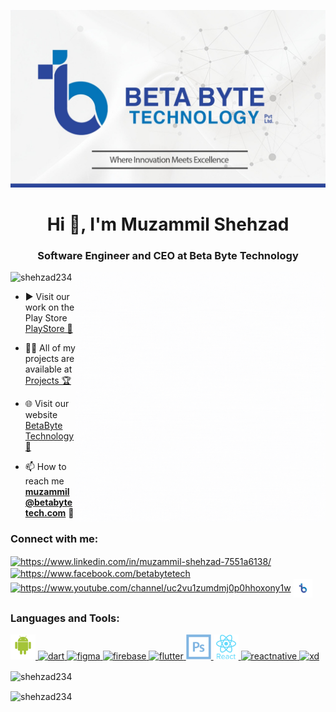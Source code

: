 ![logo](https://raw.githubusercontent.com/Shehzad234/Shehzad234/main/cover.jpg)

<h1 align="center">Hi 👋, I'm Muzammil Shehzad</h1>
<h3 align="center">Software Engineer and CEO at Beta Byte Technology</h3>

<img align="right" alt="coding" width="400" src="https://raw.githubusercontent.com/Shehzad234/Shehzad234/main/Untitled%20design%20(1).gif">

<p align="left"> <img src="https://komarev.com/ghpvc/?username=shehzad234&label=Profile%20views&color=0e75b6&style=flat" alt="shehzad234" /> </p>

- ▶️ Visit our work on the Play Store [PlayStore 🎯](https://play.google.com/store/search?q=pub%3A%20Beta%20Byte%20Technology&c=apps)

- 👨‍💻 All of my projects are available at [Projects 🏆](https://github.com/Shehzad234?tab=repositories)

- 🌐 Visit our website [BetaByte Technology 🚀](https://betabytetech.com/)

- 📫 How to reach me **muzammil@betabytetech.com** 📧


<h3 align="left">Connect with me:</h3>
<p align="left">
<a href="https://www.linkedin.com/in/muzammil-shehzad-7551a6138/" target="blank"><img align="center" src="https://raw.githubusercontent.com/rahuldkjain/github-profile-readme-generator/master/src/images/icons/Social/linked-in-alt.svg" alt="https://www.linkedin.com/in/muzammil-shehzad-7551a6138/" height="30" width="40" /></a>
<a href="https://www.facebook.com/betabytetech" target="blank"><img align="center" src="https://raw.githubusercontent.com/rahuldkjain/github-profile-readme-generator/master/src/images/icons/Social/facebook.svg" alt="https://www.facebook.com/betabytetech" height="30" width="40" /></a>
<a href="https://www.youtube.com/channel/UC2Vu1ZUMdMj0p0HHoxONy1w" target="blank"><img align="center" src="https://raw.githubusercontent.com/rahuldkjain/github-profile-readme-generator/master/src/images/icons/Social/youtube.svg" alt="https://www.youtube.com/channel/uc2vu1zumdmj0p0hhoxony1w" height="30" width="40" /></a>
<a href="https://betabytetech.com/" target="blank"><img align="center" src="https://raw.githubusercontent.com/Shehzad234/Shehzad234/main/beta%20byte%20icon.png" alt="betabytetech.com" height="30" width="30" /></a>
</p>

<h3 align="left">Languages and Tools:</h3>
<p align="left"> <a href="https://developer.android.com" target="_blank" rel="noreferrer"> <img src="https://raw.githubusercontent.com/devicons/devicon/master/icons/android/android-original-wordmark.svg" alt="android" width="40" height="40"/> </a> <a href="https://dart.dev" target="_blank" rel="noreferrer"> <img src="https://www.vectorlogo.zone/logos/dartlang/dartlang-icon.svg" alt="dart" width="40" height="40"/> </a> <a href="https://www.figma.com/" target="_blank" rel="noreferrer"> <img src="https://www.vectorlogo.zone/logos/figma/figma-icon.svg" alt="figma" width="40" height="40"/> </a> <a href="https://firebase.google.com/" target="_blank" rel="noreferrer"> <img src="https://www.vectorlogo.zone/logos/firebase/firebase-icon.svg" alt="firebase" width="40" height="40"/> </a> <a href="https://flutter.dev" target="_blank" rel="noreferrer"> <img src="https://www.vectorlogo.zone/logos/flutterio/flutterio-icon.svg" alt="flutter" width="40" height="40"/> </a> <a href="https://www.photoshop.com/en" target="_blank" rel="noreferrer"> <img src="https://raw.githubusercontent.com/devicons/devicon/master/icons/photoshop/photoshop-line.svg" alt="photoshop" width="40" height="40"/> </a> <a href="https://reactjs.org/" target="_blank" rel="noreferrer"> <img src="https://raw.githubusercontent.com/devicons/devicon/master/icons/react/react-original-wordmark.svg" alt="react" width="40" height="40"/> </a> <a href="https://reactnative.dev/" target="_blank" rel="noreferrer"> <img src="https://reactnative.dev/img/header_logo.svg" alt="reactnative" width="40" height="40"/> </a> <a href="https://www.adobe.com/products/xd.html" target="_blank" rel="noreferrer"> <img src="https://cdn.worldvectorlogo.com/logos/adobe-xd.svg" alt="xd" width="40" height="40"/> </a> </p>

<p><img align="center" src="https://github-readme-stats.vercel.app/api/top-langs?username=shehzad234&show_icons=true&locale=en&layout=compact" alt="shehzad234" /></p>

<p><img align="center" src="https://github-readme-streak-stats.herokuapp.com/?user=shehzad234&" alt="shehzad234" /></p>
